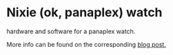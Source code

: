 # Nixie (ok, panaplex) watch
hardware and software for a panaplex watch.


More info can be found on the corresponding [blog post.](https://justanotherelectronicsblog.com/?p=1190)
